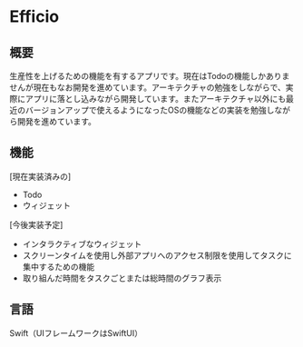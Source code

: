 # Efficio

## 概要
生産性を上げるための機能を有するアプリです。現在はTodoの機能しかありませんが現在もなお開発を進めています。アーキテクチャの勉強をしながらで、実際にアプリに落とし込みながら開発しています。またアーキテクチャ以外にも最近のバージョンアップで使えるようになったOSの機能などの実装を勉強しながら開発を進めています。

## 機能
[現在実装済みの]  
- Todo
- ウィジェット

[今後実装予定]
- インタラクティブなウィジェット
- スクリーンタイムを使用し外部アプリへのアクセス制限を使用してタスクに集中するための機能
- 取り組んだ時間をタスクごとまたは総時間のグラフ表示

## 言語
Swift（UIフレームワークはSwiftUI）

